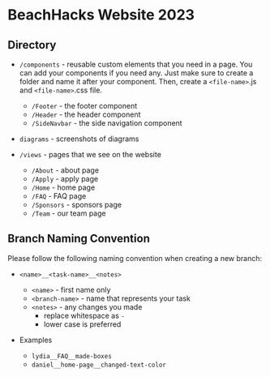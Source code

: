 # BeachHacks Website 2023

## Directory

- `/components` - reusable custom elements that you need in a page. You can add your components if you need any. Just make sure to create a folder and name it after your component. Then, create a `<file-name>`.js and `<file-name>`.css file.

  - `/Footer` - the footer component
  - `/Header` - the header component
  - `/SideNavbar` - the side navigation component

- `diagrams` - screenshots of diagrams

- `/views` - pages that we see on the website
  - `/About` - about page
  - `/Apply` - apply page
  - `/Home` - home page
  - `/FAQ` - FAQ page
  - `/Sponsors` - sponsors page
  - `/Team` - our team page

## Branch Naming Convention

Please follow the following naming convention when creating a new branch:

- `<name>__<task-name>__<notes>`

  - `<name>` - first name only
  - `<branch-name>` - name that represents your task
  - `<notes>` - any changes you made
    - replace whitespace as `-`
    - lower case is preferred

- Examples
  - `lydia__FAQ__made-boxes`
  - `daniel__home-page__changed-text-color`
